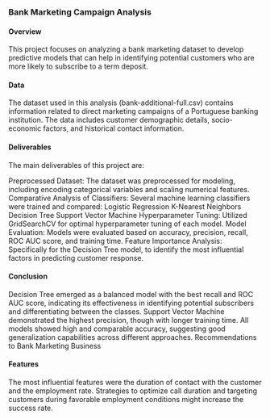 ### Bank Marketing Campaign Analysis

#### Overview

This project focuses on analyzing a bank marketing dataset to develop predictive models that can help in identifying potential customers who are more likely to subscribe to a term deposit. 

#### Data

The dataset used in this analysis (bank-additional-full.csv) contains information related to direct marketing campaigns of a Portuguese banking institution. The data includes customer demographic details, socio-economic factors, and historical contact information. 

#### Deliverables

The main deliverables of this project are:

Preprocessed Dataset: The dataset was preprocessed for modeling, including encoding categorical variables and scaling numerical features.
Comparative Analysis of Classifiers: Several machine learning classifiers were trained and compared:
Logistic Regression
K-Nearest Neighbors
Decision Tree
Support Vector Machine
Hyperparameter Tuning: Utilized GridSearchCV for optimal hyperparameter tuning of each model.
Model Evaluation: Models were evaluated based on accuracy, precision, recall, ROC AUC score, and training time.
Feature Importance Analysis: Specifically for the Decision Tree model, to identify the most influential factors in predicting customer response.

#### Conclusion

Decision Tree emerged as a balanced model with the best recall and ROC AUC score, indicating its effectiveness in identifying potential subscribers and differentiating between the classes.
Support Vector Machine demonstrated the highest precision, though with longer training time.
All models showed high and comparable accuracy, suggesting good generalization capabilities across different approaches.
Recommendations to Bank Marketing Business

#### Features
The most influential features were the duration of contact with the customer and the employment rate. Strategies to optimize call duration and targeting customers during favorable employment conditions might increase the success rate.
